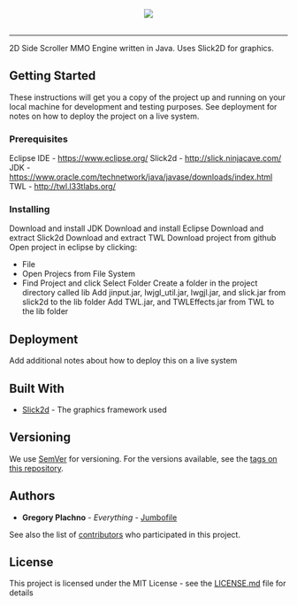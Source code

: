 <div align="center">
  <img src="https://i.imgur.com/ZM4KTZG.png"><br><br>
</div>

-----------------

2D Side Scroller MMO Engine written in Java. Uses Slick2D for graphics.

## Getting Started

These instructions will get you a copy of the project up and running on your local machine for development and testing purposes. See deployment for notes on how to deploy the project on a live system.

### Prerequisites

Eclipse IDE - https://www.eclipse.org/
Slick2d     - http://slick.ninjacave.com/
JDK         - https://www.oracle.com/technetwork/java/javase/downloads/index.html
TWL         - http://twl.l33tlabs.org/

### Installing

Download and install JDK
Download and install Eclipse
Download and extract Slick2d
Download and extract TWL
Download project from github
Open project in eclipse by clicking:
  * File
  * Open Projecs from File System
  * Find Project and click Select Folder
Create a folder in the project directory called lib
Add jinput.jar, lwjgl_util.jar, lwgjl.jar, and slick.jar from slick2d to the lib folder
Add TWL.jar, and TWLEffects.jar from TWL to the lib folder

## Deployment

Add additional notes about how to deploy this on a live system

## Built With

* [Slick2d](http://slick.ninjacave.com/) - The graphics framework used

## Versioning

We use [SemVer](http://semver.org/) for versioning. For the versions available, see the [tags on this repository](https://github.com/your/project/tags). 

## Authors

* **Gregory Plachno** - *Everything* - [Jumbofile](https://github.com/Jumbofile)

See also the list of [contributors](https://github.com/your/project/contributors) who participated in this project.

## License

This project is licensed under the MIT License - see the [LICENSE.md](LICENSE.md) file for details

